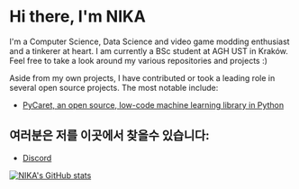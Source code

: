 # Hi there, I'm NIKA

I'm a Computer Science, Data Science and video game modding enthusiast and a tinkerer at heart. I am currently a BSc student at AGH UST in Kraków. Feel free to take a look around my various repositories and projects :)

Aside from my own projects, I have contributed or took a leading role in several open source projects. The most notable include:

* [PyCaret, an open source, low-code machine learning library in Python](https://github.com/pycaret/pycaret)

## 여러분은 저를 이곳에서 찾을수 있습니다:
 
* [Discord](https://discord.gg/dy9Ezcs)

[![NIKA's GitHub stats](https://github-readme-stats.vercel.app/api?username=gyhs)](https://github.com/anuraghazra/github-readme-stats)
